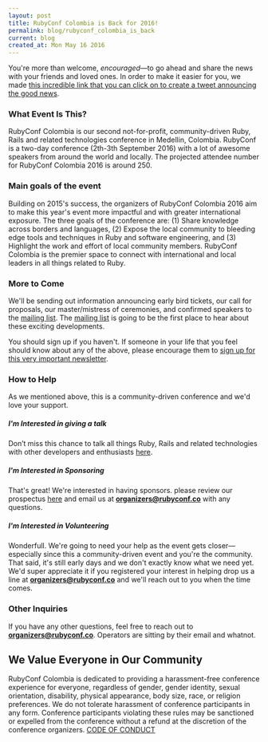 ```yaml
---
layout: post
title: RubyConf Colombia is Back for 2016!
permalink: blog/rubyconf_colombia_is_back
current: blog
created_at: Mon May 16 2016
---
```



You're more than welcome, _encouraged_—to go ahead and share the news with
your friends and loved ones. In order to make it easier for you, we made
[this incredible link that you can click on to create a tweet announcing the good news](https://twitter.com/home?status=I%20just%20found%20out%20that%20%40rubyconfco%20is%20going%20to%20be%20on%20September%202th%20and%203th%2C%202016%20in%20Medellin%2C%20Colombia%21%20http%3A%2F%2Fwww.rubyconf.co%2F).

### What Event Is This?

  RubyConf Colombia is our second not-for-profit, community-driven Ruby, Rails
  and related technologies conference in Medellin, Colombia. RubyConf is a
  two-day conference (2th-3th September 2016) with a lot of awesome speakers
  from around the world and locally. The projected attendee number for RubyConf
  Colombia 2016 is around 250.

### Main goals of the event

  Building on 2015's success, the organizers of RubyConf Colombia 2016 aim to
  make this year's event more impactful and with greater international exposure.
  The three goals of the conference are: (1) Share knowledge across borders and
  languages, (2) Expose the local community to bleeding edge tools and
  techniques in Ruby and software engineering, and (3) Highlight the work and
  effort of local community members. RubyConf Colombia is the premier space to
  connect with international and local leaders in all things related to Ruby.

### More to Come

  We'll be sending out information announcing early bird tickets, our
  call for proposals, our master/mistress of ceremonies, and confirmed
  speakers to the [mailing list](rubyconf.us11.list-manage.com/subscribe/post?u=7b7c2e5ead7427750ced71f09&amp;id=22ba1d80e6). The [mailing list](rubyconf.us11.list-manage.com/subscribe/post?u=7b7c2e5ead7427750ced71f09&amp;id=22ba1d80e6) is going to
  be the first place to hear about these exciting developments.

  You should sign up if you haven't. If someone in your life that you
  feel should know about any of the above, please encourage them to
  [sign up for this very important newsletter](rubyconf.us11.list-manage.com/subscribe/post?u=7b7c2e5ead7427750ced71f09&amp;id=22ba1d80e6).

### How to Help

  As we mentioned above, this is a community-driven conference and we'd love
  your support.

##### I'm Interested in giving a talk

  Don’t miss this chance to talk all things Ruby, Rails and related technologies
  with other developers and enthusiasts [here](https://www.papercall.io/rubyconfco-2016).

##### I'm Interested in Sponsoring

  That's great! We're interested in having sponsors. please review our
  prospectus [here](http://www.rubyconf.co/assets/rubyconf_2016.pdf) and email
  us at **organizers@rubyconf.co** with any questions.

##### I'm Interested in Volunteering

  Wonderfull. We're going to need your help as the event gets closer—especially
  since this a community-driven event and you're the community. That said, it's
  still early days and we don't exactly know what we need yet. We'd super
  appreciate it if you registered your interest in helping drop us a line at
  **organizers@rubyconf.co** and we'll reach out to you when the time comes.

### Other Inquiries

  If you have any other questions, feel free to reach out to
  **organizers@rubyconf.co**. Operators are sitting by their email and
  whatnot.

## We Value Everyone in Our Community

  RubyConf Colombia is dedicated to providing a harassment-free
  conference experience for everyone, regardless of gender, gender
  identity, sexual orientation, disability, physical appearance, body
  size, race, or religion preferences. We do not tolerate harassment of
  conference participants in any form. Conference participants violating
  these rules may be sanctioned or expelled from the conference without
  a refund at the discretion of the conference organizers.
  [CODE OF CONDUCT](http://www.rubyconf.co/code-of-conduct.html)
